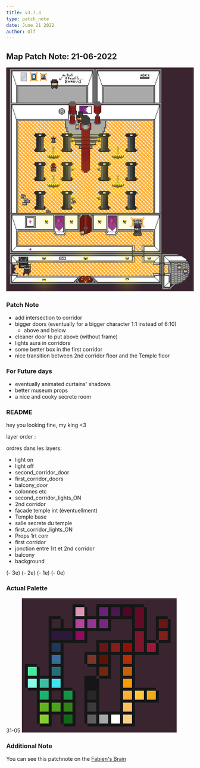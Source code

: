 ```yaml
---
title: v3.7.3
type: patch_note
date: June 21 2022
author: Olf
---
```


## Map Patch Note: 21-06-2022

![v3.7.3](../attachments/MAP/Fabinie_Castle_v3-7-3.png "Shiny !")

### Patch Note

- add intersection to corridor
- bigger doors (eventually for a bigger character 1:1 instead of 6:10)
  - above and below
- cleaner door to put above (without frame)
- lights aura in corridors
- some better box in the first corridor
- nice transition between 2nd corridor floor and the Temple floor

### For Future days

- eventually animated curtains' shadows
- better museum props
- a nice and cooky secrete room

### README

hey you looking fine, my king <3

layer order :

ordres dans les layers:

- light on
- light off
- second_corridor_door
- first_corridor_doors
- balcony_door
- colonnes etc
- second_corridor_lights_ON
- 2nd corridor
- facade temple int (éventuellment)
- Temple base
- salle secrete du temple
- first_corridor_lights_ON
- Props 1rt corr
- first corridor
- jonction entre 1rt et 2nd corridor
- balcony
- background

(- 3e)
(- 2e)
(- 1e)
(- 0e)
### Actual Palette

31-05
![Palette_v3-6](../attachments/MAP/Other/palette%20FTO%20v3-6.png "Small change in purple and brown")

### Additional Note

You can see this patchnote on the [Fabien's Brain](https://github.com/Wabtey/FABIENs_Brain)
